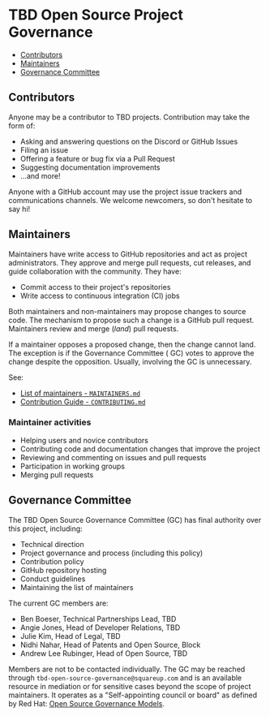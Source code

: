 # TBD Open Source Project Governance

<!-- TOC -->

* [Contributors](#contributors)
* [Maintainers](#maintainers)
* [Governance Committee](#governance-committee)

<!-- /TOC -->

## Contributors

Anyone may be a contributor to TBD projects. Contribution may take the form of:

* Asking and answering questions on the Discord or GitHub Issues
* Filing an issue
* Offering a feature or bug fix via a Pull Request
* Suggesting documentation improvements
* ...and more!

Anyone with a GitHub account may use the project issue trackers and communications channels. We welcome newcomers, so
don't hesitate to say hi!

## Maintainers

Maintainers have write access to GitHub repositories and act as project administrators. They approve and merge pull
requests, cut releases, and guide collaboration with the community. They have:

* Commit access to their project's repositories
* Write access to continuous integration (CI) jobs

Both maintainers and non-maintainers may propose changes to
source code. The mechanism to propose such a change is a GitHub pull request. Maintainers review and merge (_land_) pull
requests.

If a maintainer opposes a proposed change, then the change cannot land. The exception is if the Governance Committee (
GC) votes to approve the change despite the opposition. Usually, involving the GC is unnecessary.

See:

* [List of maintainers - `MAINTAINERS.md`](./MAINTAINERS.md)
* [Contribution Guide - `CONTRIBUTING.md`](./CONTRIBUTING.md)

### Maintainer activities

* Helping users and novice contributors
* Contributing code and documentation changes that improve the project
* Reviewing and commenting on issues and pull requests
* Participation in working groups
* Merging pull requests

## Governance Committee

The TBD Open Source Governance Committee (GC) has final authority over this project, including:

* Technical direction
* Project governance and process (including this policy)
* Contribution policy
* GitHub repository hosting
* Conduct guidelines
* Maintaining the list of maintainers

The current GC members are:

* Ben Boeser, Technical Partnerships Lead, TBD
* Angie Jones, Head of Developer Relations, TBD
* Julie Kim, Head of Legal, TBD
* Nidhi Nahar, Head of Patents and Open Source, Block
* Andrew Lee Rubinger, Head of Open Source, TBD

Members are not to be contacted individually. The GC may be reached through `tbd-open-source-governance@squareup.com`
and is an available resource in mediation or for sensitive cases beyond the scope of project maintainers. It operates as
a "Self-appointing council or board" as defined by Red
Hat: [Open Source Governance Models](https://www.redhat.com/en/blog/understanding-open-source-governance-models).
